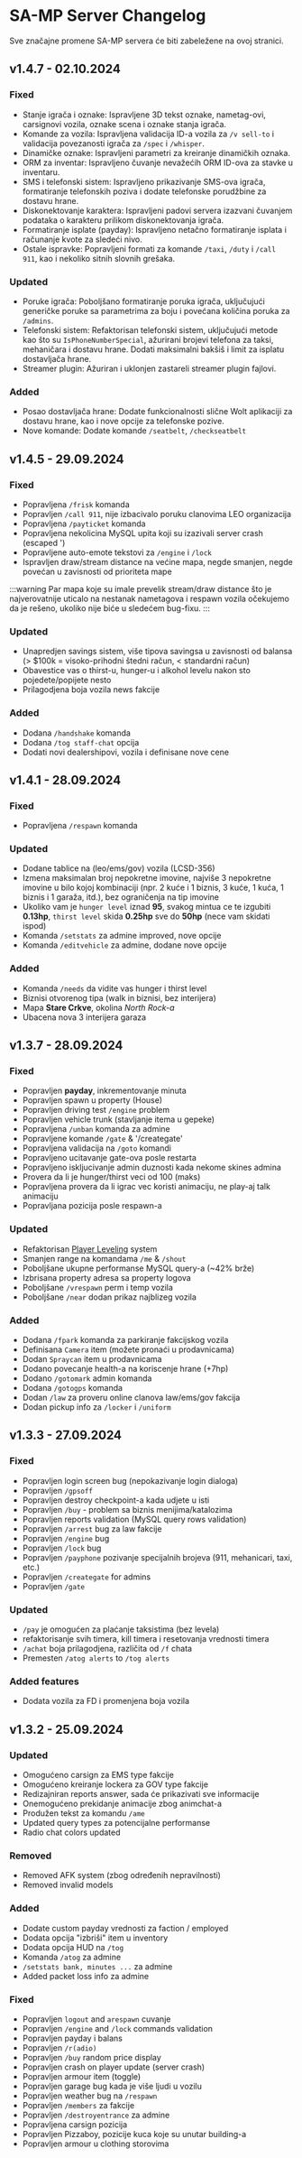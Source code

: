 # SA-MP Server Changelog

Sve značajne promene SA-MP servera će biti zabeležene na ovoj stranici.


## v1.4.7 - 02.10.2024

### Fixed
- Stanje igrača i oznake: Ispravljene 3D tekst oznake, nametag-ovi, carsignovi vozila, oznake scena i oznake stanja igrača.
- Komande za vozila: Ispravljena validacija ID-a vozila za `/v sell-to` i validacija povezanosti igrača za `/spec` i `/whisper`.
- Dinamičke oznake: Ispravljeni parametri za kreiranje dinamičkih oznaka.
- ORM za inventar: Ispravljeno čuvanje nevažećih ORM ID-ova za stavke u inventaru.
- SMS i telefonski sistem: Ispravljeno prikazivanje SMS-ova igrača, formatiranje telefonskih poziva i dodate telefonske porudžbine za dostavu hrane.
- Diskonektovanje karaktera: Ispravljeni padovi servera izazvani čuvanjem podataka o karakteru prilikom diskonektovanja igrača.
- Formatiranje isplate (payday): Ispravljeno netačno formatiranje isplata i računanje kvote za sledeći nivo.
- Ostale ispravke: Popravljeni formati za komande `/taxi`, `/duty` i `/call 911`, kao i nekoliko sitnih slovnih grešaka.

### Updated
- Poruke igrača: Poboljšano formatiranje poruka igrača, uključujući generičke poruke sa parametrima za boju i povećana količina poruka za `/admins`.
- Telefonski sistem: Refaktorisan telefonski sistem, uključujući metode kao što su `IsPhoneNumberSpecial`, ažurirani brojevi telefona za taksi, mehaničara i dostavu hrane. Dodati maksimalni bakšiš i limit za isplatu dostavljača hrane.
- Streamer plugin: Ažuriran i uklonjen zastareli streamer plugin fajlovi.

### Added
- Posao dostavljača hrane: Dodate funkcionalnosti slične Wolt aplikaciji za dostavu hrane, kao i nove opcije za telefonske pozive.
- Nove komande: Dodate komande `/seatbelt`, `/checkseatbelt`


## v1.4.5 - 29.09.2024

### Fixed
 - Popravljena `/frisk` komanda
 - Popravljen `/call 911`, nije izbacivalo poruku clanovima LEO organizacija
 - Popravljena `/payticket` komanda
 - Popravljena nekolicina MySQL upita koji su izazivali server crash (escaped ')
 - Popravljene auto-emote tekstovi za `/engine` i `/lock`
 - Ispravljen draw/stream distance na većine mapa, negde smanjen, negde povećan u zavisnosti od prioriteta mape


:::warning
Par mapa koje su imale prevelik stream/draw distance što je najverovatnije uticalo na nestanak nametagova i respawn vozila
očekujemo da je rešeno, ukoliko nije biće u sledećem bug-fixu.
:::


### Updated
 - Unapredjen savings sistem, više tipova savingsa u zavisnosti od balansa (> $100k = visoko-prihodni štedni račun, < standardni račun)
 - Obavestice vas o thirst-u, hunger-u i alkohol levelu nakon sto pojedete/popijete nesto
 - Prilagodjena boja vozila news fakcije

### Added
 - Dodana `/handshake` komanda
 - Dodana `/tog staff-chat` opcija
 - Dodati novi dealershipovi, vozila i definisane nove cene

## v1.4.1 - 28.09.2024

### Fixed
 - Popravljena `/respawn` komanda

### Updated
- Dodane tablice na (leo/ems/gov) vozila (LCSD-356)
- Izmena maksimalan broj nepokretne imovine, najviše 3 nepokretne imovine u bilo kojoj kombinaciji (npr. 2 kuće i 1 biznis, 3 kuće, 1 kuća, 1 biznis i 1 garaža, itd.), bez ograničenja na tip imovine
- Ukoliko vam je `hunger level` iznad **95**, svakog mintua ce te izgubiti **0.13hp**, `thirst level` skida **0.25hp** sve do **50hp** (nece vam skidati ispod)
- Komanda `/setstats` za admine improved, nove opcije
- Komanda `/editvehicle` za admine, dodane nove opcije

### Added
 - Komanda `/needs` da vidite vas hunger i thirst level
 - Biznisi otvorenog tipa (walk in biznisi, bez interijera)
 - Mapa **Stare Crkve**, okolina *North Rock-a*
 - Ubacena nova 3 interijera garaza

## v1.3.7 - 28.09.2024

### Fixed
 - Popravljen **payday**, inkrementovanje minuta
 - Popravljen spawn u property (House)
 - Popravljen driving test `/engine` problem
 - Popravljen vehicle trunk (stavljanje itema u gepeke)
 - Popravljena `/unban` komanda za admine
 - Popravljene komande `/gate` & '/creategate'
 - Popravljena validacija na `/goto` komandi
 - Popravljeno ucitavanje gate-ova posle restarta
 - Popravljeno iskljucivanje admin duznosti kada nekome skines admina
 - Provera da li je hunger/thirst veci od 100 (maks)
 - Popravljena provera da li igrac vec koristi animaciju, ne play-aj talk animaciju
 - Popravljana pozicija posle respawn-a

### Updated
 - Refaktorisan [Player Leveling](/docs/features/player_leveling) system
 - Smanjen range na komandama `/me` & `/shout`
 - Poboljšane ukupne performanse MySQL query-a (~42% brže)
 - Izbrisana property adresa sa property logova
 - Poboljšane `/vrespawn` perm i temp vozila
 - Poboljšane `/near` dodan prikaz najblizeg vozila

### Added
 - Dodana `/fpark` komanda za parkiranje fakcijskog vozila
 - Definisana `Camera` item (možete pronaći u prodavnicama)
 - Dodan `Spraycan` item u prodavnicama
 - Dodano povecanje health-a na koriscenje hrane (+7hp)
 - Dodano `/gotomark` admin komanda
 - Dodana `/gotogps` komanda
 - Dodan `/law` za proveru online clanova law/ems/gov fakcija
 - Dodan pickup info za `/locker` i `/uniform`

## v1.3.3 - 27.09.2024

### Fixed
- Popravljen login screen bug (nepokazivanje login dialoga)
- Popravljen `/gpsoff`
- Popravljen destroy checkpoint-a kada udjete u isti
- Popravljen `/buy` - problem sa biznis menijima/katalozima
- Popravljen reports validation (MySQL query rows validation)
- Popravljen `/arrest` bug za law fakcije
- Popravljen `/engine` bug
- Popravljen `/lock` bug
- Popravljen `/payphone` pozivanje specijalnih brojeva (911, mehanicari, taxi, etc.)
- Popravljen `/creategate` for admins
- Popravljen `/gate` 


### Updated
- `/pay` je omogućen za plaćanje taksistima (bez levela)
- refaktorisanje svih timera, kill timera i resetovanja vrednosti timera
- `/achat` boja prilagodjena, različita od `/f` chata
- Premesten `/atog alerts` to `/tog alerts`

### Added features
- Dodata vozila za FD i promenjena boja vozila

## v1.3.2 - 25.09.2024

### Updated
- Omogućeno carsign za EMS type fakcije
- Omogućeno kreiranje lockera za GOV type fakcije
- Redizajniran reports answer, sada će prikazivati sve informacije
- Onemogućeno prekidanje animacije zbog animchat-a
- Produžen tekst za komandu `/ame`
- Updated query types za potencijalne performanse
- Radio chat colors updated

### Removed
- Removed AFK system (zbog određenih nepravilnosti)
- Removed invalid models

### Added 
- Dodate custom payday vrednosti za faction / employed
- Dodata opcija "izbriši" item u inventory
- Dodata opcija HUD na `/tog`
- Komanda `/atog` za admine
- `/setstats bank, minutes ...` za admine
- Added packet loss info za admine

### Fixed
- Popravljen `logout` and `arespawn` cuvanje
- Popravljen `/engine` and `/lock` commands validation
- Popravljen payday i balans
- Popravljen `/r(adio)`
- Popravljen `/buy` random price display
- Popravljen crash on player update (server crash)
- Popravljen armour item (toggle)
- Popravljen garage bug kada je više ljudi u vozilu
- Popravljen weather bug na `/respawn`
- Popravljen `/members` za fakcije
- Popravljen `/destroyentrance` za admine
- Popravljena carsign pozicija
- Popravljen Pizzaboy, pozicije kuca koje su unutar building-a
- Popravljen armour u clothing storovima

